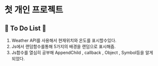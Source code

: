 # 첫 개인 프로젝트
## 🌈 To Do List 🌈 
1. Weather API를 사용해서 현재위치와 온도를 표시할수있다.
2. Js에서 랜덤함수를통해 5가지의 배경을 랜덤으로 표시해줌.
3. Js함수를 열심히 공부해 AppendChild , callback , Object , Symbol등을 알게되었다.
